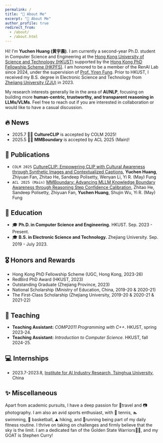 ```yaml
---
permalink: /
title: "🧐 About Me"
excerpt: "🧐 About Me"
author_profile: true
redirect_from: 
  - /about/
  - /about.html
---
```

Hi! I'm **Yuchen Huang (黄宇晨)**. I am currently a second-year Ph.D. student in Computer Science and Engineering at the [Hong Kong University of Science and Technology (HKUST)](https://hkust.edu.hk/) supported by the [Hong Kong PhD Fellowship Scheme (HKPFS)](https://www.ugc.edu.hk/eng/rgc/funding_opport/hkpfs/call_letter.html). I am honored to be a member of the RenAI Lab since 2024, under the supervision of [Prof. Yiren Fung](https://mayrfung.github.io/). Prior to HKUST, I received my B.S. degree in Electronic Science and Technology from [Zhejiang University (ZJU)](https://www.zju.edu.cn/) in 2023.

My research interests generally lie in the area of **AI/NLP**, focusing on building more **human-centric, trustworthy, and transparent reasoning in LLMs/VLMs**. Feel free to reach out if you are interested in collaboration or would like to have a casual discussion.

<h2 id="news">🔥 News</h2>

- 2025.7 🎉🎉 **CultureCLIP** is accepted by COLM 2025!
- 2025.5 🎉🎉 **MMBoundary** is accepted by ACL 2025 (Main)!

<h2 id="publications">📝 Publications</h2>

- `COLM 2025` [CultureCLIP: Empowering CLIP with Cultural Awareness through Synthetic Images and Contextualized Captions](https://arxiv.org/abs/2507.06210), **Yuchen Huang**, Zhiyuan Fan, Zhitao He, Sandeep Polisetty, Wenyan Li, Yi R. (May) Fung
- `ACL 2025 (Main)` [MMBoundary: Advancing MLLM Knowledge Boundary Awareness through Reasoning Step Confidence Calibration](https://arxiv.org/pdf/2505.23224), Zhitao He, Sandeep Polisetty, Zhiyuan Fan, **Yuchen Huang**, Shujin Wu, Yi R. (May) Fung

<h2 id="education">📖 Education</h2>

- 🎓 **Ph.D. in Computer Science and Engineering.** HKUST. Sep. 2023 - Present.
- 🎓 **B.S. in Electronic Science and Technology.** Zhejiang University. Sep. 2019 - July 2023.

<h2 id="awards">🎖️ Honors and Rewards</h2>

- Hong Kong PhD Fellowship Scheme (UGC, Hong Kong, 2023-26)
- RedBird PhD Award (HKUST, 2023)
- Outstanding Graduate (Zhejiang Province, 2023)
- National Scholarship (Ministry of Education, China, 2019-20 & 2020-21)
- The First-Class Scholarship (Zhejiang University, 2019-20 & 2020-21 & 2021-22)

<h2 id="teaching">📑 Teaching</h2>

- **Teaching Assistant:** _COMP2011 Programming with C++_. HKUST, spring 2023-24.
- **Teaching Assistant:** _Introduction to Computer Science_. HKUST, fall 2024-25.

<h2 id="internships">💻 Internships</h2>

- 2023.7-2023.8, [Institute for AI Industry Research, Tsinghua University](), China

<h2 id="miscellaneous">✨ Miscellaneous</h2>

Apart from academic pursuits, I have a deep passion for 🎒travel and 📷 photography. I am also an avid sports enthusiast, with 🎾 tennis, 🏊 swimming, 🏀 basketball, ⛰️ hiking, and 🏃running being part of my daily fitness routine. I thrive on taking on challenges and firmly believe that the sky is the limit. I am a dedicated fan of the Golden State Warriors💙💛, and my GOAT is Stephen Curry!
